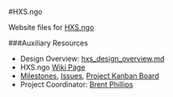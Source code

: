 #HXS.ngo

Website files for [HXS.ngo](http://hxs.ngo)

###Auxiliary Resources

- Design Overview: [hxs_design_overview.md](https://github.com/BeehiveNGO/Auxiliary/blob/master/design_specifications/hxs.ngo_design_overview.md)
- HXS.ngo [Wiki Page](https://github.com/BeehiveNGO/Beehive/wiki/HXS)
- [Milestones](https://github.com/BeehiveNGO/Beehive/milestones), [Issues](https://github.com/BeehiveNGO/Beehive/issues), [Project Kanban Board](https://github.com/BeehiveNGO/Beehive/projects/4)
- Project Coordinator: [Brent Phillips](https://github.com/brentophillips)

